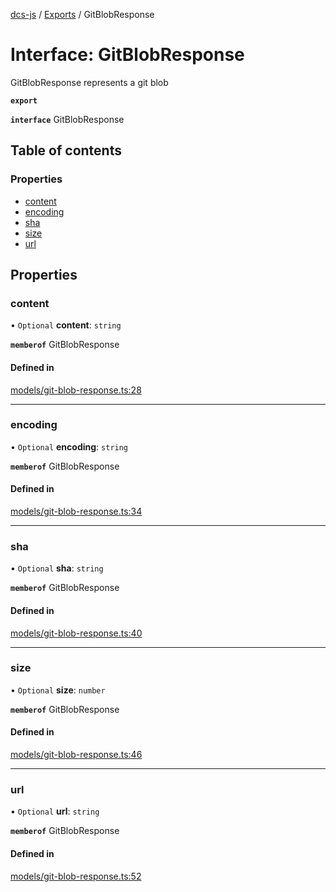 [dcs-js](../README.md) / [Exports](../modules.md) / GitBlobResponse

# Interface: GitBlobResponse

GitBlobResponse represents a git blob

**`export`**

**`interface`** GitBlobResponse

## Table of contents

### Properties

- [content](GitBlobResponse.md#content)
- [encoding](GitBlobResponse.md#encoding)
- [sha](GitBlobResponse.md#sha)
- [size](GitBlobResponse.md#size)
- [url](GitBlobResponse.md#url)

## Properties

### <a id="content" name="content"></a> content

• `Optional` **content**: `string`

**`memberof`** GitBlobResponse

#### Defined in

[models/git-blob-response.ts:28](https://github.com/unfoldingWord/dcs-js/blob/42a7ab5/models/git-blob-response.ts#L28)

___

### <a id="encoding" name="encoding"></a> encoding

• `Optional` **encoding**: `string`

**`memberof`** GitBlobResponse

#### Defined in

[models/git-blob-response.ts:34](https://github.com/unfoldingWord/dcs-js/blob/42a7ab5/models/git-blob-response.ts#L34)

___

### <a id="sha" name="sha"></a> sha

• `Optional` **sha**: `string`

**`memberof`** GitBlobResponse

#### Defined in

[models/git-blob-response.ts:40](https://github.com/unfoldingWord/dcs-js/blob/42a7ab5/models/git-blob-response.ts#L40)

___

### <a id="size" name="size"></a> size

• `Optional` **size**: `number`

**`memberof`** GitBlobResponse

#### Defined in

[models/git-blob-response.ts:46](https://github.com/unfoldingWord/dcs-js/blob/42a7ab5/models/git-blob-response.ts#L46)

___

### <a id="url" name="url"></a> url

• `Optional` **url**: `string`

**`memberof`** GitBlobResponse

#### Defined in

[models/git-blob-response.ts:52](https://github.com/unfoldingWord/dcs-js/blob/42a7ab5/models/git-blob-response.ts#L52)
